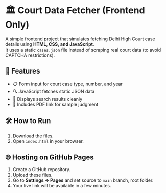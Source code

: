 # 🏛️ Court Data Fetcher (Frontend Only)

A simple frontend project that simulates fetching Delhi High Court case details using **HTML, CSS, and JavaScript**.  
It uses a static `cases.json` file instead of scraping real court data (to avoid CAPTCHA restrictions).

## 🚀 Features
- 📋 Form input for court case type, number, and year
- 🔍 JavaScript fetches static JSON data
- 🧠 Displays search results cleanly
- 📄 Includes PDF link for sample judgment

## 🛠️ How to Run
1. Download the files.
2. Open `index.html` in your browser.

## 🌐 Hosting on GitHub Pages
1. Create a GitHub repository.
2. Upload these files.
3. Go to **Settings → Pages** and set source to `main` branch, root folder.
4. Your live link will be available in a few minutes.

